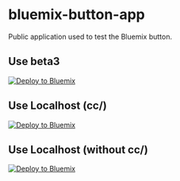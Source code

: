 bluemix-button-app
==================

Public application used to test the Bluemix button.

Use beta3
---------

[![Deploy to Bluemix](https://raw.githubusercontent.com/maciej-bendkowski/bluemix-button-app/master/public/deploy2bluemix.png)](https://beta3.hub.jazz.net/code/cfui/bluemix/deploy.html?Repository=https://github.com/maciej-bendkowski/bluemix-button-app.git)

Use Localhost (cc/)
-------------------

[![Deploy to Bluemix](https://raw.githubusercontent.com/maciej-bendkowski/bluemix-button-app/master/public/deploy2bluemix.png)](http://localhost:8082/cc/cfui/bluemix/deploy.html?Repository=https://github.com/maciej-bendkowski/bluemix-button-app.git)

Use Localhost (without cc/)
---------------------------

[![Deploy to Bluemix](https://raw.githubusercontent.com/maciej-bendkowski/bluemix-button-app/master/public/deploy2bluemix.png)](http://localhost:8082/cfui/bluemix/deploy.html?Repository=https://github.com/maciej-bendkowski/bluemix-button-app.git)